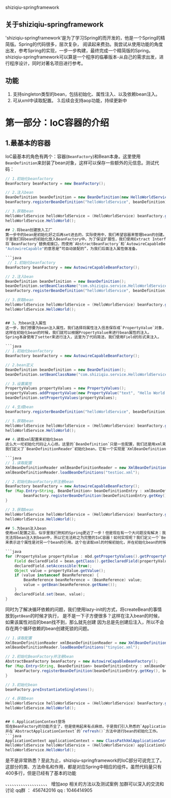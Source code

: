 shiziqiu-springframework


## 关于shiziqiu-springframework
'shiziqiu-springframework'是为了学习Spring的而开发的，他是一个Spring的精简版。Spring的代码很多，层次复杂，
阅读起来费劲。我尝试从使用功能的角度出发，参考Spring的实现，一步一步构建，最终完成一个精简版的Spring。
shiziqiu-springframework可以算是一个程序的临摹版本-从自己的需求出发，进行程序设计，同时对著名项目进行参考。

## 功能
1. 支持singleton类型的bean，包括初始化、属性注入、以及依赖bean注入。
2. 可从xml中读取配置。
3.后续会支持aop功能，持续更新中

# 第一部分：IoC容器的介绍

## 1.最基本的容器
IoC最基本的角色有两个：容器(`BeanFactory`)和Bean本身。这里使用`BeanDefinition`来封装了bean对象，这样可以保存一些额外的元信息。测试代码：
```java
// 1.初始化beanfactory
BeanFactory beanFactory = new BeanFactory();

// 2.注入bean
BeanDefinition beanDefinition = new BeanDefinition(new HelloWorldService());
beanFactory.registerBeanDefinition("helloWorldService", beanDefinition);

// 3.获取bean
HelloWorldService helloWorldService = (HelloWorldService) beanFactory.getBean("helloWorldService");
helloWorldService.HelloWorld();

## 2.将bean创建放入工厂
第一步中的bean是初始化好之后再set进去的，实际使用中，我们希望容器来管理bean的创建。
于是我们将bean的初始化放入BeanFactory中。为了保证扩展性，我们使用Extract Interface的方法，
将`BeanFactory`替换成接口，而使用`AbstractBeanFactory`和`AutowireCapableBeanFactory`作为其实现。
"AutowireCapable"的意思是“可自动装配的”，为我们后面注入属性做准备。

```java
 // 1.初始化beanfactory
BeanFactory beanFactory = new AutowireCapableBeanFactory();

// 2.注入bean
BeanDefinition beanDefinition = new BeanDefinition();
beanDefinition.setBeanClassName("com.shiziqiu.service.HelloWorldService");
beanFactory.registerBeanDefinition("helloWorldService", beanDefinition);

// 3.获取bean
HelloWorldService helloWorldService = (HelloWorldService) beanFactory.getBean("helloWorldService");
helloWorldService.HelloWorld();


## 3。为bean注入属性
这一步，我们想要为bean注入属性。我们选择将属性注入信息保存成`PropertyValue`对象，并且保存到`BeanDefinition`中。
这样在初始化bean的时候，我们就可以根据PropertyValue来进行bean属性的注入。
Spring本身使用了setter来进行注入，这里为了代码简洁，我们使用Field的形式来注入。

```java
// 1.初始化beanfactory
BeanFactory beanFactory = new AutowireCapableBeanFactory();

// 2.bean定义
BeanDefinition beanDefinition = new BeanDefinition();
beanDefinition.setBeanClassName("com.shiziqiu.service.HelloWorldService");

// 3.设置属性
PropertyValues propertyValues = new PropertyValues();
propertyValues.addPropertyValue(new PropertyValue("text", "Hello World!"));
beanDefinition.setPropertyValues(propertyValues);

// 4.生成bean
beanFactory.registerBeanDefinition("helloWorldService", beanDefinition);

// 5.获取bean
HelloWorldService helloWorldService = (HelloWorldService) beanFactory.getBean("helloWorldService");
helloWorldService.HelloWorld();

## 4.读取xml配置来初始化bean
这么大一坨初始化代码让人心烦。这里的`BeanDefinition`只是一些配置，我们还是用xml来初始化吧。
我们定义了`BeanDefinitionReader`初始化bean，它有一个实现是`XmlBeanDefinitionReader`。

```java
// 1.读取配置
XmlBeanDefinitionReader xmlBeanDefinitionReader = new XmlBeanDefinitionReader(new ResourceLoader());
xmlBeanDefinitionReader.loadBeanDefinitions("testioc.xml");

// 2.初始化BeanFactory并注册bean
BeanFactory beanFactory = new AutowireCapableBeanFactory();
for (Map.Entry<String, BeanDefinition> beanDefinitionEntry : xmlBeanDefinitionReader.getRegistry().entrySet()) {
        beanFactory.registerBeanDefinition(beanDefinitionEntry.getKey(), beanDefinitionEntry.getValue());
}

// 3.获取bean
HelloWorldService helloWorldService = (HelloWorldService) beanFactory.getBean("helloWorldService");
helloWorldService.HelloWorld();

## 5.为bean注入bean
使用xml配置之后，似乎里我们熟知的Spring更近了一步！但是现在有一个大问题没有解决：我们无法处理bean之间的依赖，
无法将bean注入到bean中，所以它无法称之为完整的IoC容器！如何实现呢？我们定义一个`BeanReference`，
来表示这个属性是对另一个bean的引用。这个在读取xml的时候初始化，并在初始化bean的时候，进行解析和真实bean的注入。

```java
for (PropertyValue propertyValue : mbd.getPropertyValues().getPropertyValues()) {
    Field declaredField = bean.getClass().getDeclaredField(propertyValue.getName());
    declaredField.setAccessible(true);
    Object value = propertyValue.getValue();
    if (value instanceof BeanReference) {
        BeanReference beanReference = (BeanReference) value;
        value = getBean(beanReference.getName());
    }
    declaredField.set(bean, value);
}
```
同时为了解决循环依赖的问题，我们使用lazy-init的方式，将createBean的事情放到`getBean`的时候才执行，
是不是一下子方便很多？这样在注入bean的时候，如果该属性对应的bean找不到，那么就先创建
因为总是先创建后注入，所以不会存在两个循环依赖的bean创建死锁的问题。
```java
// 1.读取配置
XmlBeanDefinitionReader xmlBeanDefinitionReader = new XmlBeanDefinitionReader(new ResourceLoader());
xmlBeanDefinitionReader.loadBeanDefinitions("tinyioc.xml");

// 2.初始化BeanFactory并注册bean
AbstractBeanFactory beanFactory = new AutowireCapableBeanFactory();
for (Map.Entry<String, BeanDefinition> beanDefinitionEntry : xmlBeanDefinitionReader.getRegistry().entrySet()) {
    beanFactory.registerBeanDefinition(beanDefinitionEntry.getKey(), beanDefinitionEntry.getValue());
}

// 3.初始化bean
beanFactory.preInstantiateSingletons();

// 4.获取bean
HelloWorldService helloWorldService = (HelloWorldService) beanFactory.getBean("helloWorldService");
helloWorldService.HelloWorld();


## 6.ApplicationContext登场
现在BeanFactory的功能齐全了，但是使用起来有点麻烦。于是我们引入熟悉的`ApplicationContext`接口，
并在`AbstractApplicationContext`的`refresh()`方法中进行bean的初始化工作。
```java
ApplicationContext applicationContext = new ClassPathXmlApplicationContext("testioc.xml");
HelloWorldService helloWorldService = (HelloWorldService) applicationContext.getBean("helloWorldService");
helloWorldService.HelloWorld();
```
是不是非常熟悉？至此为止，shiziqiu-springframework的IoC部分可说完工了。这部分的类、方法命名和作用，都是对应Spring中相应的组件。虽然代码量只有400多行，但是已经有了基本的功能

、、、、、、、、、、、、、、、、、、、
增加aop 相关的方法以及测试案例
加群可以深入的交流和讨论
qq群 ：  456742016
qq : 1046414905






